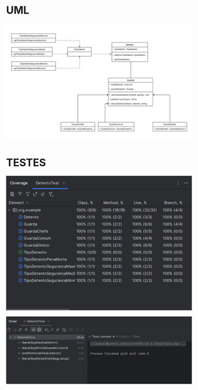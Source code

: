 <h1>UML</h1>

![padrao-chain-of-responsability-UML.png](padrao-chain-of-responsability-UML.png)

<h1>TESTES</h1>

![img.png](img.png)

![img_1.png](img_1.png)